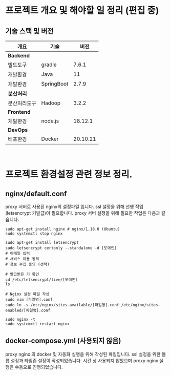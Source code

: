 # 프로젝트 개요 및 해야할 일 정리 (편집 중)
## 기술 스택 및 버전
|개요|기술|버전|
|------|---|---|
|**Backend**|
|빌드도구|gradle|7.6.1|
|개발환경|Java|11|
|개발환경|SpringBoot|2.7.9|
|**분산처리**|
|분산처리도구|Hadoop|3.2.2|
|**Frontend**|
|개발환경|node.js|18.12.1|
|**DevOps**|
|배포환경|Docker|20.10.21|

<br>


# 프로젝트 환경설정 관련 정보 정리.
## nginx/default.conf
proxy 서버로 사용된 nginx의 설정파일 입니다.
ssl 설정을 위해 선행 작업(letsencrypt 키발급)이 필요합니다.
proxy 서버 설정을 위해 필요한 작업은 다음과 같습니다.

```
sudo apt-get install nginx # nginx/1.18.0 (Ubuntu)
sudo systemctl stop nginx

sudo apt-get install letsencrypt
sudo letsencrypt certonly --standalone -d [도메인]
# 이메일 입력
# 서비스 이용 동의
# 정보 수집 동의 (선택)

# 발급받은 키 확인
cd /etc/letsencrypt/live/[도메인]
ls

# Nginx 설정 파일 작성
sudo vim [파일명].conf
sudo ln -s /etc/nginx/sites-available/[파일명].conf /etc/nginx/sites-enabled/[파일명].conf

sudo nginx -t
sudo systemctl restart nginx

```

## docker-compose.yml (사용되지 않음)
proxy nginx 의 docker 및 자동화 실행을 위해 작성된 파일입니다.
ssl 설정을 위한 볼륨 설정과 타임존 설정이 작성되었습니다.
시간 상 사용되지 않았으며 proxy nginx 실행은 수동으로 진행되었습니다.